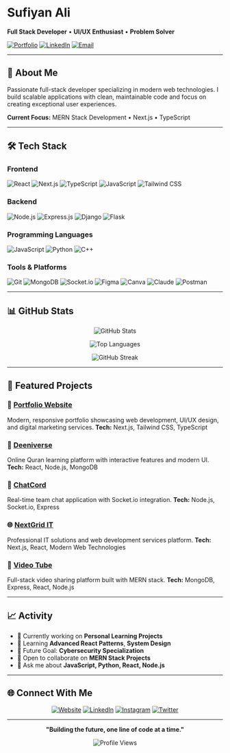 # Sufiyan Ali

**Full Stack Developer** • **UI/UX Enthusiast** • **Problem Solver**

[![Portfolio](https://img.shields.io/badge/Portfolio-suffynux.me-blue?style=flat&logo=google-chrome&logoColor=white)](https://www.suffynux.me/)
[![LinkedIn](https://img.shields.io/badge/LinkedIn-Connect-0077B5?style=flat&logo=linkedin&logoColor=white)](https://www.linkedin.com/in/sufiyan-ali-suffynux/)
[![Email](https://img.shields.io/badge/Email-suffynux@gmail.com-D14836?style=flat&logo=gmail&logoColor=white)](mailto:suffynux@gmail.com)

---

## 🚀 About Me

Passionate full-stack developer specializing in modern web technologies. I build scalable applications with clean, maintainable code and focus on creating exceptional user experiences.

**Current Focus:** MERN Stack Development • Next.js • TypeScript

---

## 🛠️ Tech Stack

### **Frontend**
![React](https://img.shields.io/badge/React-20232A?style=flat&logo=react&logoColor=61DAFB)
![Next.js](https://img.shields.io/badge/Next.js-000000?style=flat&logo=nextdotjs&logoColor=white)
![TypeScript](https://img.shields.io/badge/TypeScript-007ACC?style=flat&logo=typescript&logoColor=white)
![JavaScript](https://img.shields.io/badge/JavaScript-F7DF1E?style=flat&logo=javascript&logoColor=black)
![Tailwind CSS](https://img.shields.io/badge/Tailwind_CSS-38B2AC?style=flat&logo=tailwind-css&logoColor=white)

### **Backend**
![Node.js](https://img.shields.io/badge/Node.js-43853D?style=flat&logo=node.js&logoColor=white)
![Express.js](https://img.shields.io/badge/Express.js-404D59?style=flat&logo=express&logoColor=white)
![Django](https://img.shields.io/badge/Django-092E20?style=flat&logo=django&logoColor=white)
![Flask](https://img.shields.io/badge/Flask-000000?style=flat&logo=flask&logoColor=white)

### **Programming Languages**
![JavaScript](https://img.shields.io/badge/JavaScript-F7DF1E?style=flat&logo=javascript&logoColor=black)
![Python](https://img.shields.io/badge/Python-3776AB?style=flat&logo=python&logoColor=white)
![C++](https://img.shields.io/badge/C++-00599C?style=flat&logo=c%2B%2B&logoColor=white)

### **Tools & Platforms**
![Git](https://img.shields.io/badge/Git-F05032?style=flat&logo=git&logoColor=white)
![MongoDB](https://img.shields.io/badge/MongoDB-4EA94B?style=flat&logo=mongodb&logoColor=white)
![Socket.io](https://img.shields.io/badge/Socket.io-black?style=flat&logo=socket.io&badgeColor=010101)
![Figma](https://img.shields.io/badge/Figma-F24E1E?style=flat&logo=figma&logoColor=white)
![Canva](https://img.shields.io/badge/Canva-00C4CC?style=flat&logo=canva&logoColor=white)
![Claude](https://img.shields.io/badge/Claude_AI-4A5568?style=flat&logo=anthropic&logoColor=white)
![Postman](https://img.shields.io/badge/Postman-FF6C37?style=flat&logo=postman&logoColor=white)

---

## 📊 GitHub Stats

<div align="center">

![GitHub Stats](https://github-readme-stats.vercel.app/api?username=Suffynux&show_icons=true&theme=radical&hide_border=true)

![Top Languages](https://github-readme-stats.vercel.app/api/top-langs/?username=Suffynux&layout=compact&theme=radical&hide_border=true)

![GitHub Streak](https://github-readme-streak-stats.herokuapp.com/?user=Suffynux&theme=radical&hide_border=true)

</div>

---

## 🎯 Featured Projects

### 🌟 [Portfolio Website](https://github.com/Suffynux/porfolio-page)
Modern, responsive portfolio showcasing web development, UI/UX design, and digital marketing services.
**Tech:** Next.js, Tailwind CSS, TypeScript

### 📱 [Deeniverse](https://github.com/Suffynux/deeniverse)
Online Quran learning platform with interactive features and modern UI.
**Tech:** React, Node.js, MongoDB

### 💬 [ChatCord](https://github.com/Suffynux/chatcord)
Real-time team chat application with Socket.io integration.
**Tech:** Node.js, Socket.io, Express

### 🌐 [NextGrid IT](https://nextgridit.co.uk/)
Professional IT solutions and web development services platform.
**Tech:** Next.js, React, Modern Web Technologies

### 🎥 [Video Tube](https://github.com/Suffynux/Mern-Project-Video-Tube-)
Full-stack video sharing platform built with MERN stack.
**Tech:** MongoDB, Express, React, Node.js

---

## 📈 Activity

- 🔭 Currently working on **Personal Learning Projects**
- 🌱 Learning **Advanced React Patterns**, **System Design**
- 🎯 Future Goal: **Cybersecurity Specialization**
- 👯 Open to collaborate on **MERN Stack Projects**
- 💬 Ask me about **JavaScript, Python, React, Node.js**

---

## 🌐 Connect With Me

<div align="center">

[![Website](https://img.shields.io/badge/Website-suffynux.me-4285F4?style=for-the-badge&logo=google-chrome&logoColor=white)](https://www.suffynux.me/)
[![LinkedIn](https://img.shields.io/badge/LinkedIn-sufiyan--ali--suffynux-0077B5?style=for-the-badge&logo=linkedin&logoColor=white)](https://www.linkedin.com/in/sufiyan-ali-suffynux/)
[![Instagram](https://img.shields.io/badge/Instagram-suffynux-E4405F?style=for-the-badge&logo=instagram&logoColor=white)](https://www.instagram.com/suffynux/)
[![Twitter](https://img.shields.io/badge/Twitter-suffynux-1DA1F2?style=for-the-badge&logo=twitter&logoColor=white)](https://x.com/suffynux)

</div>

---

<div align="center">

**"Building the future, one line of code at a time."**

![Profile Views](https://komarev.com/ghpvc/?username=Suffynux&color=blueviolet&style=flat-square&label=Profile+Views)

</div>
